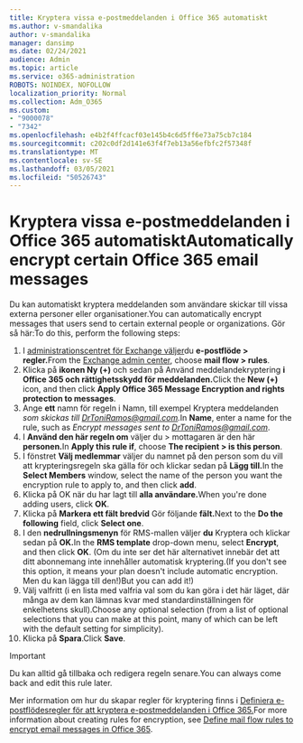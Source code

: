 ```yaml
---
title: Kryptera vissa e-postmeddelanden i Office 365 automatiskt
ms.author: v-smandalika
author: v-smandalika
manager: dansimp
ms.date: 02/24/2021
audience: Admin
ms.topic: article
ms.service: o365-administration
ROBOTS: NOINDEX, NOFOLLOW
localization_priority: Normal
ms.collection: Adm_O365
ms.custom:
- "9000078"
- "7342"
ms.openlocfilehash: e4b2f4ffcacf03e145b4c6d5ff6e73a75cb7c184
ms.sourcegitcommit: c202c0df2d141e63f4f7eb13a56efbfc2f57348f
ms.translationtype: MT
ms.contentlocale: sv-SE
ms.lasthandoff: 03/05/2021
ms.locfileid: "50526743"
---
```

# <a name="automatically-encrypt-certain-office-365-email-messages"></a><span data-ttu-id="54db7-102">Kryptera vissa e-postmeddelanden i Office 365 automatiskt</span><span class="sxs-lookup"><span data-stu-id="54db7-102">Automatically encrypt certain Office 365 email messages</span></span>

<span data-ttu-id="54db7-103">Du kan automatiskt kryptera meddelanden som användare skickar till vissa externa personer eller organisationer.</span><span class="sxs-lookup"><span data-stu-id="54db7-103">You can automatically encrypt messages that users send to certain external people or organizations.</span></span> <span data-ttu-id="54db7-104">Gör så här:</span><span class="sxs-lookup"><span data-stu-id="54db7-104">To do this, perform the following steps:</span></span>

1. <span data-ttu-id="54db7-105">I [administrationscentret för Exchange väljer](https://outlook.office365.com/ecp/)du **e-postflöde > regler.**</span><span class="sxs-lookup"><span data-stu-id="54db7-105">From the [Exchange admin center](https://outlook.office365.com/ecp/), choose **mail flow > rules**.</span></span> 
2. <span data-ttu-id="54db7-106">Klicka på **ikonen Ny (+)** och sedan på Använd meddelandekryptering **i Office 365 och rättighetsskydd för meddelanden.**</span><span class="sxs-lookup"><span data-stu-id="54db7-106">Click the **New (+)** icon, and then click **Apply Office 365 Message Encryption and rights protection to messages**.</span></span>
3. <span data-ttu-id="54db7-107">Ange **ett** namn för regeln i Namn, till exempel Kryptera meddelanden *som skickas till DrToniRamos@gmail.com.*</span><span class="sxs-lookup"><span data-stu-id="54db7-107">In **Name**, enter a name for the rule, such as *Encrypt messages sent to DrToniRamos@gmail.com*.</span></span>
4. <span data-ttu-id="54db7-108">I **Använd den här regeln om** väljer du > mottagaren är den här **personen.**</span><span class="sxs-lookup"><span data-stu-id="54db7-108">In **Apply this rule if**, choose **The recipient > is this person**.</span></span> 
5. <span data-ttu-id="54db7-109">I fönstret **Välj medlemmar** väljer du namnet på den person som du vill att krypteringsregeln ska gälla för och klickar sedan på **Lägg till.**</span><span class="sxs-lookup"><span data-stu-id="54db7-109">In the **Select Members** window, select the name of the person you want the encryption rule to apply to, and then click **add**.</span></span> 
6. <span data-ttu-id="54db7-110">Klicka på OK när du har lagt till **alla användare.**</span><span class="sxs-lookup"><span data-stu-id="54db7-110">When you're done adding users, click **OK**.</span></span>
7. <span data-ttu-id="54db7-111">Klicka på **Markera ett fält bredvid** Gör följande **fält.**</span><span class="sxs-lookup"><span data-stu-id="54db7-111">Next to the **Do the following** field, click **Select one**.</span></span> 
8. <span data-ttu-id="54db7-112">I den **nedrullningsmenyn** för RMS-mallen väljer **du** Kryptera och klickar sedan på **OK.**</span><span class="sxs-lookup"><span data-stu-id="54db7-112">In the **RMS template** drop-down menu, select **Encrypt**, and then click **OK**.</span></span> <span data-ttu-id="54db7-113">(Om du inte ser det här alternativet innebär det att ditt abonnemang inte innehåller automatisk kryptering.</span><span class="sxs-lookup"><span data-stu-id="54db7-113">(If you don't see this option, it means your plan doesn't include automatic encryption.</span></span> <span data-ttu-id="54db7-114">Men du kan lägga till den!)</span><span class="sxs-lookup"><span data-stu-id="54db7-114">But you can add it!)</span></span>
9. <span data-ttu-id="54db7-115">Välj valfritt (i en lista med valfria val som du kan göra i det här läget, där många av dem kan lämnas kvar med standardinställningen för enkelhetens skull).</span><span class="sxs-lookup"><span data-stu-id="54db7-115">Choose any optional selection (from a list of optional selections that you can make at this point, many of which can be left with the default setting for simplicity).</span></span>
10. <span data-ttu-id="54db7-116">Klicka på **Spara**.</span><span class="sxs-lookup"><span data-stu-id="54db7-116">Click **Save**.</span></span>

> [!IMPORTANT]
> <span data-ttu-id="54db7-117">Du kan alltid gå tillbaka och redigera regeln senare.</span><span class="sxs-lookup"><span data-stu-id="54db7-117">You can always come back and edit this rule later.</span></span>

<span data-ttu-id="54db7-118">Mer information om hur du skapar regler för kryptering finns i [Definiera e-postflödesregler för att kryptera e-postmeddelanden i Office 365.](https://docs.microsoft.com/microsoft-365/compliance/define-mail-flow-rules-to-encrypt-email)</span><span class="sxs-lookup"><span data-stu-id="54db7-118">For more information about creating rules for encryption, see [Define mail flow rules to encrypt email messages in Office 365](https://docs.microsoft.com/microsoft-365/compliance/define-mail-flow-rules-to-encrypt-email).</span></span>


